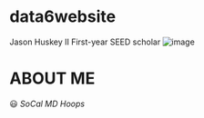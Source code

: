 # data6website
Jason Huskey II
First-year SEED scholar
![image](https://github.com/jhuskey2/data6website/assets/141763137/87599ea0-019a-4594-bb60-5408cc74f1a8)
# **ABOUT ME**
😃
*SoCal*
*MD Hoops*
